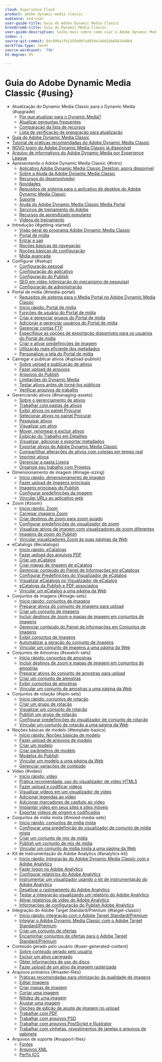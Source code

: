 ```yaml
---
cloud: Experience Cloud
product: adobe dynamic media classic
audience: end-user
user-guide-title: Guia do Adobe Dynamic Media Classic
breadcrumb-title: Guia do Dynamic Media Classic
user-guide-description: Saiba mais sobre como usar o Adobe Dynamic Media Classic
index: y
source-git-commit: 8dc990a1fb1355b00fa4839e14b92bb6562d40b4
workflow-type: tm+mt
source-wordcount: '796'
ht-degree: 0%

---
```



# Guia do Adobe Dynamic Media Classic {#using}

+ Atualização do Dynamic Media Classic para o Dynamic Media {#upgrade}
   + [Por que atualizar para o Dynamic Media?](upgrade.md)
   + [Atualizar perguntas frequentes](upgrade-faq.md)
   + [Comparação da lista de recursos](upgrade-feature-comparison.md)
   + [Lista de verificação de preparação para atualização](upgrade-readiness.md)
+ [Guia do Adobe Dynamic Media Classic](home.md)
+ [Tutorial de práticas recomendadas do Adobe Dynamic Media Classic](https://experienceleague.adobe.com/en/docs/experience-manager-learn/dynamic-media-classic-tutorial/overview)
+ [NOVO logon do Adobe Dynamic Media Classic já disponível](new-ui-2020.md)
+ [Arquivo de informativos do Adobe Dynamic Media por Experience League](dynamic-media-newsletter.md)
+ Apresentando o Adobe Dynamic Media Classic {#intro}
   + [Aplicativo Adobe Dynamic Media Classic Desktop: agora disponível](dynamic-media-classic-desktop-app.md)
   + [Sobre a Ajuda da Adobe Dynamic Media Classic](introduction.md)
   + [Recursos do desenvolvedor](developer-resources.md)
   + [Novidades](whats-new.md)
   + [Requisitos de sistema para o aplicativo de desktop do Adobe Dynamic Media Classic](system-requirements.md)
   + [Suporte](support.md)
   + [Ajuda do Adobe Dynamic Media Classic Media Portal](help-dmc-media-portal.md)
   + [Serviços de treinamento do Adobe](training-services.md)
   + [Recursos de aprendizado populares](popular-resources.md)
   + [Vídeos de treinamento](training-videos.md)
+ Introdução {#getting-started}
   + [Visão geral do programa Adobe Dynamic Media Classic](dmc-platform-overview.md)
   + [Portal de mídia](media-portal.md)
   + [Entrar e sair](signing-out.md)
   + [Noções básicas de navegação](navigation-basics.md)
   + [Noções básicas de configuração](setup-basics.md)
   + [Mídia avançada](rich-media.md)
+ Configurar {#setup}
   + [Configuração pessoal](personal-setup.md)
   + [Configuração do aplicativo](application-setup.md)
   + [Configuração do Publish](publish-setup.md)
   + [SEO em vídeo (otimização do mecanismo de pesquisa)](video-seo-search-engine-optimization.md)
   + [Configuração de administração](administration-setup.md)
+ Portal de mídia {#media-portal}
   + [Requisitos de sistema para o Media Portal no Adobe Dynamic Media Classic](system-requirements-media-portal.md)
   + [Início rápido: Portal de mídia](quick-start-media-portal-administration.md)
   + [Funções de usuário do Portal de mídia](media-portal-user-roles.md)
   + [Criar e gerenciar grupos do Portal de mídia](creating-media-portal-groups.md)
   + [Adicionar e gerenciar usuários do Portal de mídia](adding-media-portal-users.md)
   + [Gerenciar contas FTP](ftp-accounts.md)
   + [Especifique as opções de exportação disponíveis para os usuários do Portal de mídia](specifying-export-options-available-media.md)
   + [Criar e ativar predefinições de imagem](creating-enabling-image-presets.md)
   + [Utilização mais eficiente dos metadados](making-efficient-metadata.md)
   + [Personalizar a tela do Portal de mídia](customizing-media-portal-screen.md)
+ Carregar e publicar ativos {#upload-publish}
   + [Sobre upload e publicação de ativos](about-asset-upload-publish.md)
   + [Fazer upload de arquivos](uploading-files.md)
   + [Arquivos do Publish](publishing-files.md)
   + [Limitações do Dynamic Media](limitations.md)
   + [Testar ativos antes de torná-los públicos](testing-assets-making-them-public.md)
   + [Verificar arquivos de trabalho](checking-job-files.md)
+ Gerenciando ativos {#managing-assets}
   + [Sobre o gerenciamento de ativos](about-managing-assets.md)
   + [Trabalhar com pastas de ativos](asset-folders.md)
   + [Exibir ativos no painel Procurar](viewing-assets-browse-panel.md)
   + [Selecionar ativos no painel Procurar](selecting-assets-browse-panel.md)
   + [Pesquisar ativos](searching-assets.md)
   + [Visualizar um ativo](previewing-asset.md)
   + [Mover, renomear e excluir ativos](moving-renaming-deleting-assets.md)
   + [Exibição do Trabalho em Detalhes](detail-view.md)
   + [Visualizar, adicionar e exportar metadados](viewing-adding-exporting-metadata.md)
   + [Exportar ativos do Adobe Dynamic Media Classic](exporting-assets-from-dmc.md)
   + [Compartilhar alterações de ativos com colegas em tempo real](sharing-asset-changes-peers-real.md)
   + [Imprimir ativos](printing-assets.md)
   + [Gerenciar a pasta Lixeira](trash-folder.md)
   + [Organize seu trabalho com Projetos](organizing-projects.md)
+ Dimensionamento de imagem {#image-sizing}
   + [Início rápido: dimensionamento de imagem](quick-start-image-sizing.md)
   + [Fazer upload de imagens principais](uploading-master-images.md)
   + [Imagens principais do Publish](publishing-master-images.md)
   + [Configurar predefinições da imagem](setting-image-presets.md)
   + [Vincular URLs ao aplicativo web](linking-urls-web-application.md)
+ Zoom {#zoom}
   + [Início rápido: Zoom](quick-start-zoom.md)
   + [Carregar imagens Zoom](uploading-zoom-images.md)
   + [Criar destinos de zoom para zoom guiado](creating-zoom-targets-guided-zoom.md)
   + [Configurar predefinições do visualizador de zoom](setting-zoom-viewer-presets.md)
   + [Visualizar ativos de imagem com visualizadores de zoom diferentes](previewing-image-assets-different-zoom.md)
   + [Imagens de zoom do Publish](publishing-zoom-images.md)
   + [Vincular visualizadores Zoom às suas páginas da Web](linking-zoom-viewers-web-pages.md)
+ eCatalogs {#ecatalogs}
   + [Início rápido: eCatalogs](quick-start-ecatalog.md)
   + [Fazer upload dos arquivos PDF](uploading-pdf-files.md)
   + [Criar um eCatalog](creating-ecatalog.md)
   + [Criar mapas de imagem de eCatalog](creating-ecatalog-image-maps.md)
   + [Gerenciar conteúdo do Painel de Informações em eCatalogs](info-panel-content-ecatalog.md)
   + [Configurar Predefinições do Visualizador de eCatalog](setting-ecatalog-viewer-presets.md)
   + [Visualizar eCatalogs no Visualizador de eCatalog](previewing-ecatalogs-ecatalog-viewer.md)
   + [eCatalogs da Publish e PDF associados](publishing-ecatalogs-associated-pdfs.md)
   + [Vincular um eCatalog a uma página da Web](linking-ecatalog-web-page.md)
+ Conjuntos de imagens {#image-sets}
   + [Início rápido: conjuntos de imagens](quick-start-image-sets.md)
   + [Preparar ativos do conjunto de imagens para upload](preparing-image-set-assets-upload.md)
   + [Criar um conjunto de imagens](creating-image-set.md)
   + [Incluir destinos de zoom e mapas de imagem em conjuntos de imagens](including-zoom-targets-image-maps-image-sets.md)
   + [Gerenciar conteúdo do Painel de informações em Conjuntos de imagens](info-panel-content-image-sets.md)
   + [Exibir conjuntos de imagens](viewing-image-sets.md)
   + [Automatizar a geração do conjunto de imagens](automated-image-set-generation.md)
   + [Vincular um conjunto de imagens a uma página da Web](linking-image-set-web-page.md)
+ Conjuntos de Amostras {#swatch-sets}
   + [Início rápido: conjuntos de amostras](quick-start-swatch-sets.md)
   + [Incluir destinos de zoom e mapas de imagem em conjuntos de amostras](including-zoom-targets-image-maps-swatch-sets.md)
   + [Preparar ativos do conjunto de amostras para upload](preparing-swatch-set-assets-upload.md)
   + [Criar um conjunto de amostras](creating-swatch-set.md)
   + [Exibir conjuntos de amostras](viewing-swatch-sets.md)
   + [Vincular um conjunto de amostras a uma página da Web](linking-swatch-set-web-page.md)
+ Conjuntos de rotação {#spin-sets}
   + [Início rápido: conjuntos de rotação](quick-start-spin-sets.md)
   + [Criar um grupo de rotação](creating-spin-set.md)
   + [Visualizar um conjunto de rotação](previewing-spin-set.md)
   + [Publish um grupo de rotação](publishing-spin-set.md)
   + [Configurar predefinições do visualizador de conjunto de rotação](setting-spin-set-viewer-presets.md)
   + [Vincular um conjunto de rotação a uma página da Web](linking-spin-set-web-page.md)
+ Noções básicas de modelo {#template-basics}
   + [Início rápido: Noções básicas de modelo](quick-start-template-basics.md)
   + [Fazer upload de arquivos de modelo](uploading-template-files.md)
   + [Criar um modelo](creating-template.md)
   + [Criar parâmetros de modelo](creating-template-parameters.md)
   + [Modelos do Publish](publishing-templates.md)
   + [Vincular um modelo a uma página da Web](linking-template-web-page.md)
   + [Gerenciar variações de conteúdo](content-variations.md)
+ Vídeo {#video}
   + [Início rápido: vídeo](quick-start-video.md)
   + [Prática recomendada: uso do visualizador de vídeo HTML5](best-practice-using-html5-video.md)
   + [Fazer upload e codificar vídeos](uploading-encoding-videos.md)
   + [Visualizar vídeos em um visualizador de vídeo](previewing-videos-video-viewer.md)
   + [Adicionar legendas ao vídeo](adding-captions-video.md)
   + [Adicionar marcadores de capítulo ao vídeo](adding-chapter-markers-video.md)
   + [Implantar vídeo em seus sites e sites móveis](deploying-video-websites-mobile-sites.md)
   + [Exportar vídeos de origem e codificados](exporting-source-encoded-videos.md)
+ Conjuntos de mídia mista {#mixed-media-sets}
   + [Início rápido: conjuntos de mídia mista](quick-start-mixed-media-sets.md)
   + [Configurar uma predefinição do visualizador de conjunto de mídia mista](setting-mixed-media-set-viewer.md)
   + [Criar um conjunto de mix de mídia](creating-mixed-media-set.md)
   + [Publish um conjunto de mix de mídia](publishing-mixed-media-set.md)
   + [Vincular um conjunto de mídia mista a uma página da Web](linking-mixed-media-set-web.md)
+ Kit de instrumentação do Adobe Analytics {#analytics-kit}
   + [Início rápido: Integração do Adobe Dynamic Media Classic com o Adobe Analytics](quick-start-integrating-dmc-analytics.md)
   + [Fazer logon no Adobe Analytics](log-analytics.md)
   + [Configurar relatórios do Adobe Analytics](configuring-analytics-reports.md)
   + [Instrumentar um visualizador usando o kit de instrumentação do Adobe Analytics](instrumenting-viewer-using-analytics-instrumentation.md)
   + [Desativar o rastreamento do Adobe Analytics](disabling-analytics-tracking.md)
   + [Testar a integração visualizando um relatório do Adobe Analytics](testing-integration-viewing-analytics-report.md)
   + [Ativar relatórios de vídeo do Adobe Analytics](enabling-analytics-video-reports.md)
   + [Informações de configuração do Publish Adobe Analytics](publishing-analytics-configuration-information.md)
+ Integração do Adobe Target Standard/Premium {#target-classic}
   + [Início rápido: integração com o Adobe Target Standard/Premium](quick-start-target-integration.md)
   + [Integrar o Adobe Dynamic Media Classic com o Adobe Target Standard/Premium](integrating-dmc-with-target.md)
   + [Criar um conjunto de ofertas](creating-offer-set.md)
   + [Encaminhar conjuntos de ofertas para o Adobe Target Standard/Premium](pushing-offer-sets-target.md)
+ Conteúdo gerado pelo usuário {#user-generated-content}
   + [Sobre conteúdo gerado pelo usuário](about-ugc.md)
   + [Excluir um ativo carregado](deleting-uploaded-asset.md)
   + [Obter informações de uso do disco](getting-disk-usage-information.md)
   + [Fazer upload de um ativo de imagem rasterizada](uploading-image-asset-or-vector.md)
+ Arquivos primários {#master-files}
   + [Práticas recomendadas para otimização da qualidade de imagens](best-practices-optimizing-quality-images.md)
   + [Editar imagens](editing-images.md)
   + [Criar mapas de imagem](creating-image-maps.md)
   + [Cortar uma imagem](cropping-image.md)
   + [Nitidez de uma imagem](sharpening-image.md)
   + [Ajustar uma imagem](adjusting-image.md)
   + [Opções de edição de ajuste de imagem no upload](image-editing-options-upload.md)
   + [Trabalhar com PDF](pdfs.md)
   + [Trabalhar com arquivos PSD](psd-files.md)
   + [Trabalhar com arquivos PostScript e Illustrator](postscript-illustrator-files.md)
   + [Trabalhar com vinhetas, revestimentos de janelas e arquivos de gabinete](vignette-window-covering-cabinet-files.md)
+ Arquivos de suporte {#support-files}
   + [Fontes](fonts.md)
   + [Arquivos XML](xml-files.md)
   + [Perfis ICC](icc-profiles.md)
